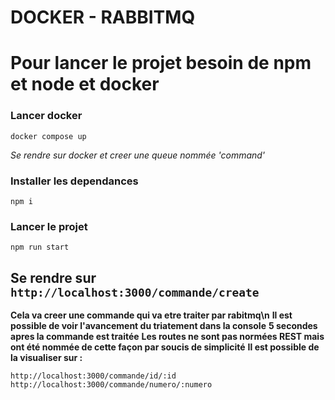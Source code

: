 # DOCKER - RABBITMQ

# Pour lancer le projet besoin de npm et node et docker

### Lancer docker

`docker compose up`

_Se rendre sur docker et creer une queue nommée 'command'_

### Installer les dependances

`npm i`

### Lancer le projet

`npm run start`

## Se rendre sur `http://localhost:3000/commande/create`

**Cela va creer une commande qui va etre traiter par rabitmq\n**
**Il est possible de voir l'avancement du triatement dans la console**
**5 secondes apres la commande est traitée**
**Les routes ne sont pas normées REST mais ont été nommée de cette façon par soucis de simplicité**
**Il est possible de la visualiser sur :**

`http://localhost:3000/commande/id/:id`
`http://localhost:3000/commande/numero/:numero`
